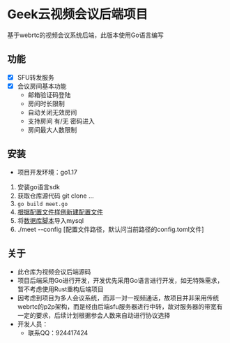 # Geek云视频会议后端项目

基于webrtc的视频会议系统后端，此版本使用Go语言编写

 ## 功能
 - [x] SFU转发服务
 - [x] 会议房间基本功能
    * 邮箱验证码登陆
    * 房间时长限制
    * 自动关闭无效房间
    * 支持房间 有/无 密码进入
    * 房间最大人数限制

 ## 安装
* 项目开发环境：go1.17
1. 安装go语言sdk
2. 获取仓库源代码 git clone ...
3. `go build meet.go`
4. [根据配置文件样例新建配置文件](./config.toml.example)
5. 将[数据库脚本](./services/database/schema.sql)导入mysql
6. ./meet --config [配置文件路径，默认问当前路径的config.toml文件]

 ## 关于

 - 此仓库为视频会议后端源码
 - 项目后端采用Go进行开发，开发优先采用Go语言进行开发，如无特殊需求，暂不考虑使用Rust重构后端项目
 - 因考虑到项目为多人会议系统，而非一对一视频通话，故项目并非采用传统webrtc的p2p架构，而是经由后端sfu服务器进行中转，故对服务器的带宽有一定的要求，后续计划根据参会人数来自动进行协议选择
 - 开发人员：
    - 联系QQ：924417424